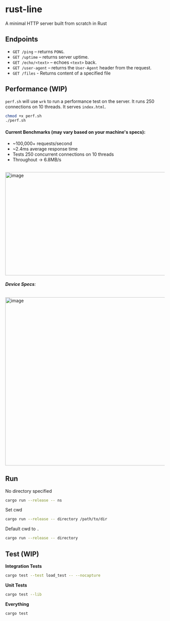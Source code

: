 # rust-line

A minimal HTTP server built from scratch in Rust

## Endpoints
- `GET /ping` – returns `PONG`.
- `GET /uptime` – returns server uptime.
- `GET /echo/<text>` – echoes `<text>` back.
- `GET /user-agent` – returns the `User-Agent` header from the request.
- `GET /files` - Returns content of a specified file

## Performance (WIP)
`perf.sh` will use `wrk` to run a performance test on the server. It runs 250 connections on 10 threads. It serves `index.html`.
```bash
chmod +x perf.sh
./perf.sh
```
#### Current Benchmarks (may vary based on your machine's specs):
- ~100,000+ requests/second
- ~2.4ms average response time
- Tests 250 concurrent connections on 10 threads
- Throughout -> 6.8MB/s
<br>
<img width="737" height="326" alt="image" src="https://github.com/user-attachments/assets/8f2aa02c-fe1d-4acb-9dee-dd99a8aba900" />

###### **Device Specs**: 
<img width="625" height="531" alt="image" src="https://github.com/user-attachments/assets/c44c6a65-9c34-406b-b37d-25faa3e5a338" />

## Run

No directory specified
```bash
cargo run --release -- ns 
````

Set cwd
```bash
cargo run --release -- directory /path/to/dir
````

Default cwd to `.`
```bash
cargo run --release -- directory 
````

## Test (WIP)

**Integration Tests**
```bash
cargo test --test load_test -- --nocapture
```
**Unit Tests**
```bash
cargo test --lib
```

**Everything**
```bash
cargo test
```
